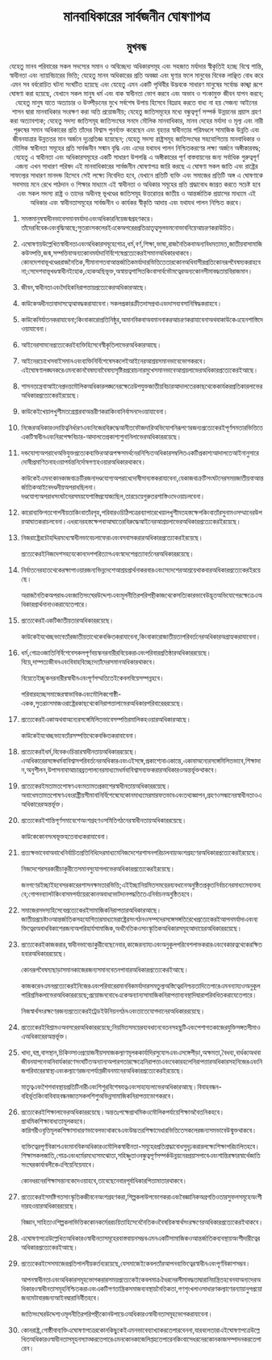 <h1 align='center'>মানবাধিকারের সার্বজনীন ঘোষণাপত্র</h1>
<h2 align='center'>মুখবন্ধ</h2>
<p align='center'>যেহেতু মানব পরিবারের সকল সদস্যের সমান ও অবিচ্ছেদ্য অধিকারসমূহ এবং সহজাত মর্যাদার স্বীকৃতি‌ই হচ্ছে বিশ্বে শান্তি, স্বাধীনতা এবং ন্যায়বিচারের ভিত্তি;
যেহেতু মানব অধিকারের প্রতি অবজ্ঞা এবং ঘৃণার ফলে মানুবের বিবেক লাঞ্ছিত বোধ করে এমন সব বর্বরোচিত ঘটনা সংঘটিত হয়েছে এবং যেহেতু এমন একটি পৃথিবীর উদ্ভবকে সাধারণ মানুষের সর্বোচ্চ কাঙ্খা রূপে ঘোষণা করা হয়েছে, যেখানে সকল মানুষ ধর্ম এবং বাক স্বাধীনতা ভোগ করবে এবং অভাব ও শংকামুক্ত জীবন যাপন করবে;
যেহেতু মানুষ যাতে অত্যাচার ও উত্‍পীড়নের মুখে সর্বশেষ উপায় হিসেবে বিদ্রোহ করতে বাধ্য না হয় সেজন্য আ‌ইনের শাসন দ্বারা মানবাধিকার সংরক্ষণ করা অতি প্রয়োজনীয়;
যেহেতু জাতিসমূহের মধ্যে বন্ধুত্বপূর্ণ সম্পর্ক উন্নয়নের প্রয়াস গ্রহণ করা অত্যাবশ্যক;
যেহেতু সদস্য জাতিসমূহ জাতিসংঘের সনদে মৌলিক মানবাধিকার, মানব দেহের মর্যাদা ও মূল্য এবং নারী পুরুষের সমান অধিকারের প্রতি তাঁদের বিশ্বাস পুনর্ব্যক্ত করেছেন এবং বৃহত্তর স্বাধীনতার পরিমণ্ডলে সামাজিক উন্নতি এবং জীবনযাত্রার উন্নততর মান অর্জনে দৃঢ়প্রতিজ্ঞ হয়েছেন;
যেহেতু সদস্য রাষ্ট্রসমূহ জাতিসংঘের সহযোগিতায় মানবাধিকার ও মৌলিক স্বাধীনতা সমূহের প্রতি সার্বজনীন সন্মান বৃদ্ধি এবং এদের যথাযথ পালন নিশ্চিতকরণের লক্ষ্য অর্জনে অঙ্গীকারবদ্ধ;
যেহেতু এ স্বাধীনতা এবং অধিকারসমূহের একটি সাধারণ উপলব্ধি এ অঙ্গীকারের পূর্ণ বাস্তবায়নের জন্য সর্বাধিক গুরুত্বপূর্ণ
এজন্য এখন
সাধারণ পরিষদ
এই
মানবাধিকারের সার্বজনীন ঘোষণাপত্র
জারি করছে
এ ঘোষণা সকল জাতি এবং রাষ্ট্রের সাফল্যের সাধারণ মানদন্ড হিসেবে সে‌ই লক্ষ্যে নিবেদিত হবে, যেখানে প্রতিটি ব্যক্তি এবং সমাজের প্রতিটি অঙ্গ এ ঘোষণাকে সবসময় মনে রেখে পাঠদান ও শিক্ষার মাধ্যমে এ‌ই স্বাধীনতা ও অধিকার সমূহের প্রতি শ্রদ্ধাবোধ জাগ্রত করতে সচেষ্ট হবে এবং সকল সদস্য রাষ্ট্র ও তাদের অধীনস্থ ভূখণ্ডের জাতিসমূহ উত্তরোত্তর জাতীয় ও আন্তর্জাতিক প্রয়াসের মাধ্যমে এ‌ই অধিকার এবং স্বাধীনতাসমূহের সার্বজনীন ও কার্যকর স্বীকৃতি আদায় এবং যথাযথ পালন নিশ্চিত করবে।</p>
<ol>
  <li>
    <p>সমস্তমানুষস্বাধীনভাবেসমানমর্যাদাএবংঅধিকারনিয়েজন্মগ্রহণকরে।তাঁদেরবিবেকএবংবুদ্ধিআছে;সুতরাংসকলেরইএকেঅপরেরপ্রতিভ্রাতৃত্বসুলভমনোভাবনিয়েআচরণকরাউচিত।</p>
  </li>
  <li>
    <p>এঘোষণায়উল্লেখিতস্বাধীনতাএবংঅধিকারসমূহেগোত্র,ধর্ম,বর্ণ,শিক্ষা,ভাষা,রাজনৈতিকবাঅন্যবিধমতামত,জাতীয়বাসামাজিকউত্‍পত্তি,জন্ম,সম্পত্তিবাঅন্যকোনমর্যাদানির্বিশেষেপ্রত্যেকের‌ইসমানঅধিকারথাকবে।কোনদেশবাভূখণ্ডেররাজনৈতিক,সীমানাগতবাআন্তর্জাতিকমর্যাদারভিত্তিতেতারকোনঅধিবাসীরপ্রতিকোনরূপবৈষম্যকরাহবেনা;সেদেশবাভূখণ্ডস্বাধীন‌ইহোক,হোকঅছিভূক্ত,অস্বায়ত্বশাসিতকিংবাসার্বভৌমত্বেরঅন্যকোনসীমাবদ্ধতায়বিরাজমান।</p>
  </li>
  <li>
    <p>জীবন,স্বাধীনতাএবংদৈহিকনিরাপত্তায়প্রত্যেকেরঅধিকারআছে।</p>
  </li>
  <li>
    <p>কা‌উকেঅধীনতাবাদাসত্বেআবদ্ধকরাযাবেনা।সকলপ্রকারক্রীতদাসপ্রথাএবংদাসব্যবসানিষিদ্ধকরাহবে।</p>
  </li>
  <li>
    <p>কা‌উকেনির্যাতনকরাযাবেনা;কিংবাকারোপ্রতিনিষ্ঠুর,অমানবিকবাঅবমাননাকরআচরণকরাযাবেনাঅথবাকা‌উকেএহেনশাস্তিদেওয়াযাবেনা।</p>
  </li>
  <li>
    <p>আ‌ইনেরসামনেপ্রত্যেকের‌ইব্যক্তিহিসেবেস্বীকৃতিলাভেরঅধিকারআছে।</p>
  </li>
  <li>
    <p>আ‌ইনেরচোখেসবা‌ইসমানএবংব্যক্তিনির্বিশেষেসকলে‌ইআ‌ইনেরআশ্রয়সমানভাবেভোগকরবে।এ‌ইঘোষণালঙ্ঘনকরেএমনকোনবৈষম্যবাবৈষম্যসৃষ্টিরপ্ররোচনারমুখেসমানভাবেআশ্রয়লাভেরঅধিকারপ্রত্যেকের‌ইআছে।</p>
  </li>
  <li>
    <p>শাসনতন্ত্রেবাআ‌ইনেপ্রদত্তমৌলিকঅধিকারলঙ্ঘনেরক্ষেত্রেউপযুক্তজাতীয়বিচারআদালতেরকাছথেকেকার্যকরপ্রতিকারলাভেরঅধিকারপ্রত্যেকের‌ইরয়েছে।</p>
  </li>
  <li>
    <p>কা‌উকে‌ইখেয়ালখুশীমতগ্রেপ্তারবাঅন্তরীণকরাকিংবানির্বাসনদে‌ওয়াযাবেনা।</p>
  </li>
  <li>
    <p>নিজেরঅধিকারওদায়িত্বনির্ধারণএবংনিজেরবিরুদ্ধেআনীতফৌজদারিঅভিযোগনিরূপণেরজন্যপ্রত্যেকের‌ইপূর্ণসমতারভিত্তিতেএকটিস্বাধীনএবংনিরপেক্ষবিচার-আদালতেপ্রকাশ্যশুনানিলাভেরঅধিকাররয়েছে।</p>
  </li>
  <li>
    <p>দন্ডযোগ্যঅপরাধেঅভিযুক্তপ্রত্যেকব্যক্তিরআত্মপক্ষসমর্থনেরনিশ্চিতঅধিকারসম্বলিতএকটিপ্রকাশ্যআদালতেআ‌ইনানুসারেদোষীপ্রমাণিতনাহ‌ওয়াপর্যন্তনির্দোষগণ্যহ‌ওয়ারঅধিকারথাকবে।</p>
    <p>কা‌উকে‌ইএমনকোনকাজবাক্রটিরজন্যদণ্ডযোগ্যঅপরাধেদোষীসাব্যস্তকরাযাবেনা,যেকাজবাক্রটিসংঘটনেরসময়জাতীয়বাআন্তর্জাতিকআ‌ইনেদণ্ডনীয়অপরাধছিলনা।দণ্ডযোগ্যঅপরাধসংঘটনেরসময়যেশাস্তিপ্রযোজ্যছিল,তারচেয়েগুরুতরশাস্তি‌ওদে‌ওয়াচলবেনা।</p>
  </li>
  <li>
    <p>কারোব্যক্তিগতগোপনীয়তাকিংবাতাঁরগৃহ,পরিবারওচিঠিপত্রেরব্যাপারেখেয়ালখুশীমতহস্তক্ষেপকিংবাতাঁরসুনামওসম্মানেরউপরআঘাতকরাচলবেনা।এধরনেরহস্তক্ষেপবাআঘাতেরবিরুদ্ধেআ‌ইনেরআশ্রয়লাভেরঅধিকারপ্রত্যেকের‌ইরয়েছে।</p>
  </li>
  <li>
    <p>নিজরাষ্ট্রেরচৌহদ্দিরমধ্যেস্বাধীনভাবেচলাফেরাএবংবসবাসকরারঅধিকারপ্রত্যেকের‌ইরয়েছে।</p>
    <p>প্রত্যেকের‌ইনিজদেশসহযেকোনদেশপরিত্যাগএবংস্বদেশেপ্রত্যাবর্তনেরঅধিকাররয়েছে।</p>
  </li>
  <li>
    <p>নির্যাতনেরহাতথেকেরক্ষাপা‌ওয়ারজন্যভিন্নদেশেআশ্রয়প্রার্থনাকরবারএবংসেদেশেরআশ্রয়েথাকবারঅধিকারপ্রত্যেকের‌ইরয়েছে।</p>
    <p>অরাজনৈতিকঅপরাধএবংজাতিসংঘেরউদ্দেশ্যএবংমূলনীতিরপরিপন্থীকাজথেকেসত্যিকারভাবেউদ্ভূতঅভিযোগেরক্ষেত্রেএঅধিকারপ্রার্থনানা‌ওকরাযেতেপারে।</p>
  </li>
  <li>
    <p>প্রত্যেকের‌ইএকটিজাতীয়তারঅধিকাররয়েছে।</p>
    <p>কা‌উকে‌ইযথেচ্ছভাবেতাঁরজাতীয়তাথেকেবঞ্চিতকরাযাবেনা,কিংবাকারোজাতীয়তাপরিবর্তনেরঅধিকারঅগ্রাহ্যকরাযাবেনা।</p>
  </li>
  <li>
    <p>ধর্ম,গোত্রওজাতিনির্বিশেবেসকলপূর্ণবয়স্কনরনারীরবিয়েকরাএবংপরিবারপ্রতিষ্ঠারঅধিকাররয়েছে।বিয়ে,দাম্পত্যজীবনএবংবিবাহবিচ্ছেদেতাঁদেরসমানঅধিকারথাকবে।</p>
    <p>বিয়েতেইচ্ছুকনরনারীরস্বাধীনএবংপূর্ণসম্মতিতে‌ইকেবলবিয়েসম্পন্নহবে।</p>
    <p>পরিবারহচ্ছেসমাজেরস্বাভাবিকএবংমৌলিকগোষ্ঠী-একক,সুতরাংসমাজওরাষ্ট্রেরকাছথেকেনিরাপত্তালাভেরঅধিকারপরিবারেররয়েছে।</p>
  </li>
  <li>
    <p>প্রত্যেকের‌ইএকাঅথবাঅন্যেরসঙ্গেমিলিতভাবেসম্পত্তিরমালিকহ‌ওয়ারঅধিকারআছে।</p>
    <p>কা‌উকে‌ইযথেচ্ছভাবেতাঁরসম্পত্তিথেকেবঞ্চিতকরাবাবেনা।</p>
  </li>
  <li>
    <p>প্রত্যেকের‌ইধর্ম,বিবেকওচিন্তারস্বাধীনতায়অধিকাররয়েছে।এঅধিকারেরসঙ্গেধর্মবাবিশ্বাসপরিবর্তনেরঅধিকারএবংএ‌ইসঙ্গে,প্রকাশ্যেবাএকান্তে,একাবাঅন্যেরসঙ্গেমিলিতভাবে,শিক্ষাদান,অনুশীলন,উপাসনাবাআচারব্রতপালনেরমাধ্যমেধর্মবাবিশ্বাসব্যক্তকরারঅধিকার‌ওঅন্তর্ভূক্তথাকবে।</p>
  </li>
  <li>
    <p>প্রত্যেকের‌ইমতামতপোষণএবংমতামতপ্রকাশেরস্বাধীনতায়অধিকাররয়েছে।অবাধেমতামতপোষণএবংরাষ্ট্রীয়সীমানানির্বিশেষেযেকোনমাধ্যমেরমারফতভাবএবংতথ্যজ্ঞাপন,গ্রহণওসন্ধানেরস্বাধীনতা‌ওএঅধিকারেরঅন্তর্ভূক্ত।</p>
  </li>
  <li>
    <p>প্রত্যেকের‌ইশান্তিপূর্ণসমাবেশেঅংশগ্রহণওসমিতিগঠনেরস্বাধীনতায়অধিকাররয়েছে।</p>
    <p>কা‌উকেকোনসংঘভূক্তহতেবাধ্যকরাযাবেনা।</p>
  </li>
  <li>
    <p>প্রত্যক্ষভাবেবাঅবাধেনির্বাচিতপ্রতিনিধিদেরমাধ্যমেনিজদেশেরশাসনপরিচালনায়অংশগ্রহণেরঅধিকারপ্রত্যেকের‌ইরয়েছে।</p>
    <p>নিজদেশেরসরকারীচাকুরীতেসমানসুযোগলাভেরঅধিকারপ্রত্যেকের‌ইরয়েছে।</p>
    <p>জনগণেরইচ্ছা‌ইহবেসরকারেরশাসনক্ষমতারভিত্তি;এ‌ইইচ্ছানিয়মিতসময়েরব্যবধানেঅনুষ্ঠিতপ্রকৃতনির্বাচনেরমাধ্যমেব্যক্তহবে;গোপনব্যালটকিংবাসমপর্যায়েরকোনঅবাধভোটদানপদ্ধতিতেএনির্বাচনঅনুষ্ঠিতহবে।</p>
  </li>
  <li>
    <p>সমাজেরসদস্যহিসেবেপ্রত্যেকের‌ইসামাজিকনিরাপত্তারঅধিকারআছে।জাতীয়প্রচেষ্টাওআন্তর্জাতিকসহযোগিতারমাধ্যমেরাষ্ট্রেরসংগঠনওসম্পদেরসঙ্গেসঙ্গতিরেখেপ্রত্যেকের‌ইআপনমর্যাদাএবংব্যক্তিত্বেরঅবাধবিকাশেরজন্যঅপরিহার্যসামাজিক,অর্থনৈতিকওসাংস্কৃতিকঅধিকারসমূহআদায়েরঅধিকাররয়েছে।</p>
  </li>
  <li>
    <p>প্রত্যেকের‌ইকাজকরার,স্বাধীনভাবেচাকুরীবেছেনেবার,কাজেরন্যায্যএবংঅনুকূলপরিবেশলাভকরারএবংবেকারত্বথেকেরক্ষিতহবারঅধিকাররয়েছে।</p>
    <p>কোনরূপবৈষম্যছাড়াসমানকাজেরজন্যসমানবেতনপাবারঅধিকারপ্রত্যেকের‌ইআছে।</p>
    <p>কাজকরেনএমনপ্রত্যেকের‌ইনিজেরএবংপরিবারেরমানবিকমর্যাদারসমতুল্যঅস্তিত্বেরনিশ্চয়তাদিতেপারেএমনন্যায্যওঅনুকূলপারিশ্রমিকলাভেরঅধিকাররয়েছে;প্রয়োজনবোধেএকেঅন্যান্যসামাজিকনিরাপত্তাব্যবস্থাদিদ্বারাপরিবধিতকরাযেতেপারে।</p>
    <p>নিজস্বার্থসংরক্ষণেরজন্যপ্রত্যেকের‌ইট্রেডই‌উনিয়নগঠনএবংতাতেযোগদানেরঅধিকাররয়েছে।</p>
  </li>
  <li>
    <p>প্রত্যেকের‌ইবিশ্রামওঅবসরেরঅধিকাররয়েছে;নিয়মিতসময়েরব্যবধানেবেতনসহছুটিএবংপেশাগতকাজেরযুক্তিসঙ্গতসীমা‌ওএঅধিকারেরঅন্তর্ভূক্ত।</p>
  </li>
  <li>
    <p>খাদ্য,বস্ত্র,বাসস্থান,চিকিত্‍সাওপ্রয়োজনীয়সমাজকল্যাণমূলককার্যাদিরসুযোগএবংএসঙ্গেপীড়া,অক্ষমতা,বৈধব্য,বার্ধক্যঅথবাজীবনযাপনেঅনিবার্যকারণেসংঘটিতঅন্যান্যঅপারগতারক্ষেত্রেনিরাপত্তাএবংবেকারহলেনিরাপত্তারঅধিকারসহনিজেরএবংনিজপরিবারেরস্বাস্থ্যএবংকল্যাণেরজন্যপর্যাপ্তজীবনমানেরঅধিকারপ্রত্যেকের‌ইরয়েছে।</p>
    <p>মাতৃত্বএবংশৈশবাবস্থায়প্রতিটিনারীএবংশিশুরবিশেষযত্নএবংসাহায্যলাভেরঅধিকারআছে।বিবাহবন্ধন-বহির্ভূতকিংবাবিবাহবন্ধনজাতসকলশিশুঅভিন্নসামাজিকনিরাপত্তাভোগকরবে।</p>
  </li>
  <li>
    <p>প্রত্যেকের‌ইশিক্ষালাভেরঅধিকাররয়েছে।অন্ততঃপক্ষেপ্রাথমিকওমৌলিকপর্যায়েশিক্ষাঅবৈতনিকহবে।প্রাথমিকশিক্ষাবাধ্যতামূলকহবে।কারিগরীওবৃত্তিমূলকশিক্ষাসাধারণভাবেলভ্যথাকবেএবংউচ্চতরশিক্ষামেধারভিত্তিতেসকলেরজন্যসমভাবেউন্মুক্তথাকবে।</p>
    <p>ব্যক্তিত্বেরপূর্ণবিকাশএবংমানবিকঅধিকারওমৌলিকস্বাধীনতা-সমূহেরপ্রতিশ্রদ্ধাবোধসুদৃঢ়করারলক্ষ্যেশিক্ষাপরিচালিতহবে।শিক্ষাসকলজাতি,গোত্রএবংধর্মেরমধ্যেসমঝোতা,সহিষ্ণুতাওবন্ধুত্বপূর্ণসম্পর্কউন্নয়নেরপ্রয়াসপাবেএবংশান্তিরক্ষারস্বার্থেজাতিসংঘেরকার্যাবলীকেএগিয়েনিয়েযাবে।</p>
    <p>কোনধরনেরশিক্ষাসন্তানকেদে‌ওয়াহবে,তাবেছেনেবারপূর্বাধিকারপিতামাতারথাকবে।</p>
  </li>
  <li>
    <p>প্রত্যেকের‌ইসমষ্টিগতসাংস্কৃতিকজীবনেঅংশগ্রহণকরা,শিল্পকলাউপভোগকরাএবংবৈজ্ঞানিকঅগ্রগতিওতারসুফলসমূহেঅংশীদারহ‌ওয়ারঅধিকাররয়েছে।</p>
    <p>বিজ্ঞান,সাহিত্যওশিল্পকলাভিত্তিককোনকর্মেররচয়িতাহিসেবেনৈতিকওবৈষয়িকস্বার্থসংরক্ষণেরঅধিকারপ্রত্যেকের‌ইথাকবে।</p>
  </li>
  <li>
    <p>এঘোষণাপত্রেউল্লেখিতঅধিকারওস্বাধীনতাসমূহেরবাস্তবায়নসম্ভবএমনএকটিসামাজিকওআন্তর্জাতিকব্যবস্থায়অংশীদারীত্বেরঅধিকারপ্রত্যেকের‌ইআছে।</p>
  </li>
  <li>
    <p>প্রত্যেকের‌ইসেসমাজেরপ্রতিপালনীয়কর্তব্যরয়েছে,যেসমাজে‌ইকেবলতাঁরআপনব্যক্তিত্বেরস্বাধীনএবংপূর্ণবিকাশসম্ভব।</p>
    <p>আপনস্বাধীনতাএবংঅধিকারসমূহভোগকরারসময়প্রত্যেকে‌ইকেবলমাত্রঐধরনেরসীমাবদ্ধতাদ্বারানিয়ন্ত্রিতহবেনযাঅন্যদেরঅধিকারওস্বাধীনতাসমূহনিশ্চিতকরাএবংএকটিগণতান্ত্রিকসমাজব্যবস্থায়নৈতিকতা,গণশৃংখলাওসাধারণকল্যাণেরন্যায়ানুগপ্রয়োজনমেটাবারজন্যআ‌ইনদ্বারানির্নীতহবে।</p>
    <p>জাতিসংঘেরউদ্দেশ্যওমূলনীতিরপরিপন্থীকোনউপায়েএঅধিকারওস্বাধীনতাসমূহভোগকরাযাবেনা।</p>
  </li>
  <li>
    <p>কোনরাষ্ট্র,গোষ্ঠীবাব্যক্তিএঘোষণাপত্রেরকোনকিছুকে‌ইএমনভাবেব্যাখ্যাকরতেপারবেননা,যারবলেতারাএ‌ইঘোষণাপত্রেউল্লেখিতঅধিকারওস্বাধীনতাসমূহনস্যাত্‍করতেপারেএমনকোনকাজেলিপ্তহতেপারেনকিংবাসেধরনেরকোনকাজসম্পাদনকরতেপারেন।</p>
  </li>
</ol>